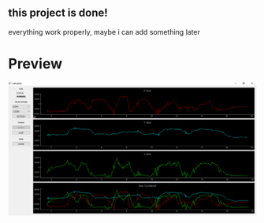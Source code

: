 ## this project is done!

everything work properly, maybe i can add something later

# Preview
![preview](preview.PNG)
